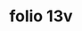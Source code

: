 ---
layout: edition
title: folio 13v
manuscript: Turin, Biblioteca Nazionale, MS N.III.19
sigla: T
iip: t0013v.tif
milestone: 26
---